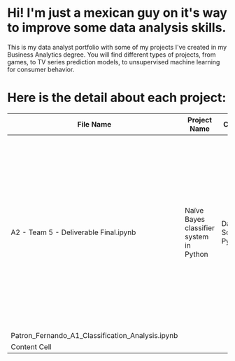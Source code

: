 # Hi! I'm just a mexican guy on it's way to improve some data analysis skills.
This is my data analyst portfolio with some of my projects I've created in my Business Analytics degree.
You will find different types of projects, from games, to TV series prediction models, to unsupervised machine learning for consumer behavior.


# Here is the detail about each project:
| File Name     | Project Name  | Course        |Details       |
| ------------- | ------------- | ------------- |------------- |
| A2 - Team 5 - Deliverable Final.ipynb  | Naïve Bayes classifier system in Python  | Data Science: Python  | The goal of this project was to build a **Naïve Bayes classifier** system in Excel. And through the aid of a Python script to prep the data and create training and testing subsets.
| Patron_Fernando_A1_Classification_Analysis.ipynb
| Content Cell  |
